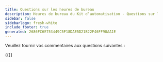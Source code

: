 ```yaml
---
title: Questions sur les heures de bureau
description: Heures de bureau du Kit d’automatisation - Questions sur les heures de bureau
sidebar: false
sidebarlogo: fresh-white
include_footer: true
generated: 2686FC6E753449C5F18DAE5D21B22F46FF90AA1E
---
```


Veuillez fournir vos commentaires aux questions suivantes :

{{<questions shownavigationbuttons="false" locale="fr">}}
